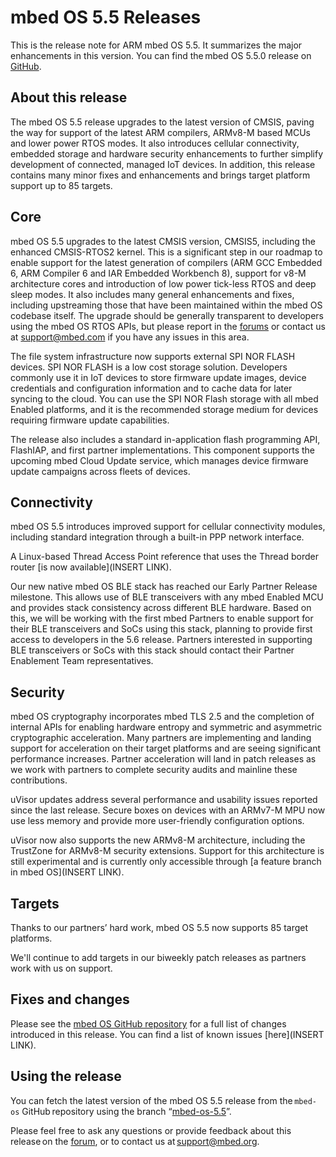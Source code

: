 # mbed OS 5.5 Releases

This is the release note for ARM mbed OS 5.5. It summarizes the major enhancements in this version. You can find the mbed OS 5.5.0 release on [GitHub](https://github.com/ARMmbed/mbed-os/tree/mbed-os-5.5).

## About this release

The mbed OS 5.5 release upgrades to the latest version of CMSIS, paving the way for support of the latest ARM compilers, ARMv8-M based MCUs and lower power RTOS modes. It also introduces cellular connectivity, embedded storage and hardware security enhancements to further simplify development of connected, managed IoT devices. In addition, this release contains many minor fixes and enhancements and brings target platform support up to 85 targets.

## Core 

mbed OS 5.5 upgrades to the latest CMSIS version, CMSIS5, including the enhanced CMSIS-RTOS2 kernel. This is a significant step in our roadmap to enable support for the latest generation of compilers (ARM GCC Embedded 6, ARM Compiler 6 and IAR Embedded Workbench 8), support for v8-M architecture cores and introduction of low power tick-less RTOS and deep sleep modes. It also includes many general enhancements and fixes, including upstreaming those that have been maintained within the mbed OS codebase itself. The upgrade should be generally transparent to developers using the mbed OS RTOS APIs, but please report in the [forums](https://developer.mbed.org/forum/bugs-suggestions/) or contact us at support@mbed.com if you have any issues in this area.

The file system infrastructure now supports external SPI NOR FLASH devices. SPI NOR FLASH is a low cost storage solution. Developers commonly use it in IoT devices to store firmware update images, device credentials and configuration information and to cache data for later syncing to the cloud. You can use the SPI NOR Flash storage with all mbed Enabled platforms, and it is the recommended storage medium for devices requiring firmware update capabilities.

The release also includes a standard in-application flash programming API, FlashIAP, and first partner implementations. This component supports the upcoming mbed Cloud Update service, which manages device firmware update campaigns across fleets of devices.

## Connectivity 

mbed OS 5.5 introduces improved support for cellular connectivity modules, including standard integration through a built-in PPP network interface.

A Linux-based Thread Access Point reference that uses the Thread border router [is now available](INSERT LINK).

Our new native mbed OS BLE stack has reached our Early Partner Release milestone. This allows use of BLE transceivers with any mbed Enabled MCU and provides stack consistency across different BLE hardware. Based on this, we will be working with the first mbed Partners to enable support for their BLE transceivers and SoCs using this stack, planning to provide first access to developers in the 5.6 release. Partners interested in supporting BLE transceivers or SoCs with this stack should contact their Partner Enablement Team representatives.

## Security 

mbed OS cryptography incorporates mbed TLS 2.5 and the completion of internal APIs for enabling hardware entropy and symmetric and asymmetric cryptographic acceleration. Many partners are implementing and landing support for acceleration on their target platforms and are seeing significant performance increases. Partner acceleration will land in patch releases as we work with partners to complete security audits and mainline these contributions.

uVisor updates address several performance and usability issues reported since the last release. Secure boxes on devices with an ARMv7-M MPU now use less memory and provide more user-friendly configuration options.

uVisor now also supports the new ARMv8-M architecture, including the TrustZone for ARMv8-M security extensions. Support for this architecture is still experimental and is currently only accessible through [a feature branch in mbed OS](INSERT LINK).

## Targets

Thanks to our partners’ hard work, mbed OS 5.5 now supports 85 target platforms.

We'll continue to add targets in our biweekly patch releases as partners work with us on support.

## Fixes and changes

Please see the [mbed OS GitHub repository](https://github.com/ARMmbed/mbed-os/tree/mbed-os-5.5) for a full list of changes introduced in this release. You can find a list of known issues [here](INSERT LINK).

## Using the release 

You can fetch the latest version of the mbed OS 5.5 release from the `mbed-os` GitHub repository using the branch “[mbed-os-5.5](https://github.com/ARMmbed/mbed-os/tree/mbed-os-5.5)”.

Please feel free to ask any questions or provide feedback about this release on the [forum](https://developer.mbed.org/forum/), or to contact us at support@mbed.org.
